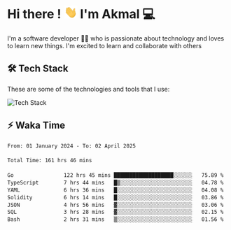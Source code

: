 # Hi there ! <img src="https://github.com/ABSphreak/ABSphreak/blob/master/gifs/Hi.gif" width="30"> I'm Akmal  💻

I'm a software developer 👨‍💻 who is passionate about technology and loves to learn new things. I'm excited to learn and collaborate with others

## 🛠️ Tech Stack

These are some of the technologies and tools that I use:

![Tech Stack](https://skillicons.dev/icons?i=typescript,nodejs,javascript,express,nest,sequelize,go,rabbitmq,python,solidity,react,vue,next,nuxtjs,webpack,vite,tailwindcss,bootstrap,css,scss,html,vercel,firebase,heroku,netlify,docker,postgresql,mongodb,redis,mysql,graphql,git,github,gitlab,vscode,figma,postman,pytorch,tensorflow,bash)

## ⚡ Waka Time
<!--START_SECTION:waka-->

```txt
From: 01 January 2024 - To: 02 April 2025

Total Time: 161 hrs 46 mins

Go                122 hrs 45 mins ███████████████████░░░░░░   75.89 %
TypeScript        7 hrs 44 mins   █▒░░░░░░░░░░░░░░░░░░░░░░░   04.78 %
YAML              6 hrs 36 mins   █░░░░░░░░░░░░░░░░░░░░░░░░   04.08 %
Solidity          6 hrs 14 mins   █░░░░░░░░░░░░░░░░░░░░░░░░   03.86 %
JSON              4 hrs 56 mins   ▓░░░░░░░░░░░░░░░░░░░░░░░░   03.06 %
SQL               3 hrs 28 mins   ▓░░░░░░░░░░░░░░░░░░░░░░░░   02.15 %
Bash              2 hrs 31 mins   ▒░░░░░░░░░░░░░░░░░░░░░░░░   01.56 %
```

<!--END_SECTION:waka-->


